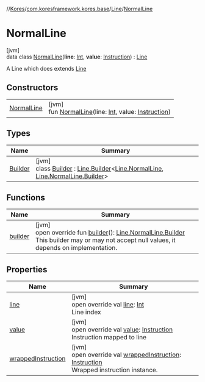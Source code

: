 //[Kores](../../../../index.md)/[com.koresframework.kores.base](../../index.md)/[Line](../index.md)/[NormalLine](index.md)

# NormalLine

[jvm]\
data class [NormalLine](index.md)(**line**: [Int](https://kotlinlang.org/api/latest/jvm/stdlib/kotlin/-int/index.html), **value**: [Instruction](../../../com.koresframework.kores/-instruction/index.md)) : [Line](../index.md)

A Line which does extends [Line](../index.md)

## Constructors

| | |
|---|---|
| [NormalLine](-normal-line.md) | [jvm]<br>fun [NormalLine](-normal-line.md)(line: [Int](https://kotlinlang.org/api/latest/jvm/stdlib/kotlin/-int/index.html), value: [Instruction](../../../com.koresframework.kores/-instruction/index.md)) |

## Types

| Name | Summary |
|---|---|
| [Builder](-builder/index.md) | [jvm]<br>class [Builder](-builder/index.md) : [Line.Builder](../-builder/index.md)<[Line.NormalLine](index.md), [Line.NormalLine.Builder](-builder/index.md)> |

## Functions

| Name | Summary |
|---|---|
| [builder](builder.md) | [jvm]<br>open override fun [builder](builder.md)(): [Line.NormalLine.Builder](-builder/index.md)<br>This builder may or may not accept null values, it depends on implementation. |

## Properties

| Name | Summary |
|---|---|
| [line](line.md) | [jvm]<br>open override val [line](line.md): [Int](https://kotlinlang.org/api/latest/jvm/stdlib/kotlin/-int/index.html)<br>Line index |
| [value](value.md) | [jvm]<br>open override val [value](value.md): [Instruction](../../../com.koresframework.kores/-instruction/index.md)<br>Instruction mapped to line |
| [wrappedInstruction](index.md#47807597%2FProperties%2F-1216412040) | [jvm]<br>open override val [wrappedInstruction](index.md#47807597%2FProperties%2F-1216412040): [Instruction](../../../com.koresframework.kores/-instruction/index.md)<br>Wrapped instruction instance. |
